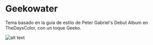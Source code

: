 # Geekowater
Tema basado en la guía de estilo de Peter Gabriel's Debut Album en TheDaysColor, con un toque Geeko.

![alt text](https://lh6.googleusercontent.com/-aFY2N6cDDUs/VPI0gSIqg-I/AAAAAAAAH0g/xzkqhjf3X04/w1032-h560-no/demo.png "Ommadawn")
